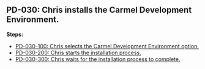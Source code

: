 ## PD-030: Chris installs the Carmel Development Environment.

**Steps:**

- [PD-030-100: Chris selects the Carmel Development Environment option.](100)
- [PD-030-200: Chris starts the installation process.](200)
- [PD-030-300: Chris waits for the installation process to complete.](300)